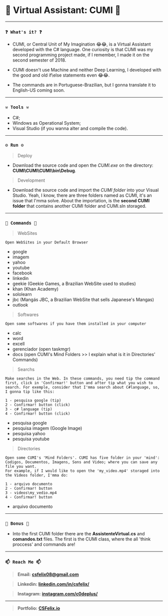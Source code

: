 # 🌟 Virtual Assistant: CUMI 🌟

----
### `❓ What's it? ❓`

* CUMI, or Central Unit of My Imagination 😂😂, is a Virtual Assistant developed with the C# language. One curiosity is that CUMI was my second programming project made, if I remember, I made it on the second semester of 2018.

* CUMI doesn't use Machine and neither Deep Learning, I developed with the good and old if\else statements even 😂😂.

* The commands are in Portuguese-Brazilian, but I gonna translate it to English-US coming soon.


----
### `⚒️ Tools ⚒️`

* C#;
* Windows as Operational System;
* Visual Studio (if you wanna alter and compile the code).

----
### `⚙️ Run ⚙️`

> Deploy

* Download the source code and open the *CUMI.exe* on the directory: **CUMI\CUMI\CUMI\bin\Debug**.

> Development

* Download the source code and import the *CUMI folder* into your Visual Studio. Yeah, I know, there are three folders named as CUMI, it's an issue that I'mma solve. About the importation, is the **second CUMI folder** that contains another CUMI folder and CUMI.sln storaged.

----
### `📝 Commands 📝`

> WebSites

```
Open WebSites in your Default Browser
```

* google
* imagem
* yahoo
* youtube
* facebook
* linkedin
* geekie (Geekie Games, a Brazilian WebSite used to studies)
* khan (Khan Academy)
* sololearn
* jbc (Mangás JBC, a Brazilian WebSite that sells Japanese's Mangas)
* outlook

> Softwares

```
Open some softwares if you have them installed in your computer
```

* calc
* word
* excell
* gerenciador (open taskmgr)
* docs (open CUMI's Mind Folders >> I explain what is it in Directories' Commands)

> Searchs

```
Make searches in the Web. In these commands, you need tip the command first, click in 'Confirmar!' button and after tip what you wish to search. For exemple, consider that I'mma search about C#language, so, I gonna tip like this:

1 - pesquisa google (tip)
2 - Confirmar! button (click)
3 - c# language (tip)
4 - Confirmar! button (click)
```

* pesquisa google
* pesquisa imagem (Google Image)
* pesquisa yahoo
* pesquisa youtube

> Directories

```
Open some CUMI's 'Mind Folders'. CUMI has five folder in your 'mind': Codigos, Documentos, Imagens, Sons and Video; where you can save any file you want.
For example, if I would like to open the 'my_video.mp4' storaged into the Videos folder, I'mma do:

1 - arquivo documento
2 - Confirmar! button
3 - videos\my_vedio.mp4
4 - Confirmar! button
```

* arquivo documento

----
### `🎁 Bonus 🎁`

* Into the first CUMI folder there are the **AssistenteVirtual.cs** and **comandos.txt** files. The first is the CUMI class, where the all 'think proccess' and commands are!

----
### `📫 Reach Me 📫`

> **Email:** **[csfelix08@gmail.com](mailto:csfelix08@gmail.com?)**

> **Linkedin:** **[linkedin.com/in/csfelix/](https://www.linkedin.com/in/csfelix/)**

> **Instagram:** **[instagram.com/c0deplus/](https://www.instagram.com/c0deplus/)**

----

> **Portfolio:** **[CSFelix.io](https://csfelix.github.io/)**
